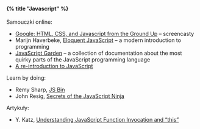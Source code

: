 #### {% title "Javascript" %}

Samouczki online:

* [Google: HTML, CSS, and Javascript from the Ground Up](http://code.google.com/edu/submissions/html-css-javascript/) –
  screencasty
* Marijn Haverbeke, [Eloquent JavaScript](http://eloquentjavascript.net/) –
  a modern introduction to programming
* [JavaScript Garden](http://bonsaiden.github.com/JavaScript-Garden/) –
  a collection of documentation about the most quirky parts of the
  JavaScript programming language
* [A re-introduction to JavaScript](https://developer.mozilla.org/en/A_re-introduction_to_JavaScript)

Learn by doing:

* Remy Sharp, [JS Bin](http://jsbin.com/)
* John Resig, [Secrets of the JavaScript Ninja](http://ejohn.org/apps/learn/)

Artykuły:

* Y. Katz,
 [Understanding JavaScript Function Invocation and “this”](http://yehudakatz.com/2011/08/11/understanding-javascript-function-invocation-and-this/)
